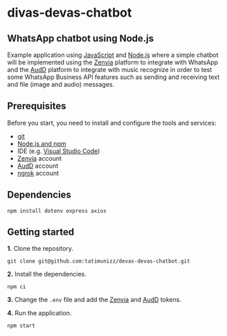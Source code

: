 # divas-devas-chatbot



## WhatsApp chatbot using Node.js

Example application using [JavaScript](https://developer.mozilla.org/docs/Web/JavaScript) and [Node.js](https://nodejs.org/) where a simple chatbot will be implemented using the [Zenvia](https://www.zenvia.com/) platform to integrate with WhatsApp and the [AudD](https://audd.io/) platform to integrate with music recognize in order to test some WhatsApp Business API features such as sending and receiving text and file (image and audio) messages. 



## Prerequisites


Before you start, you need to install and configure the tools and services:

* [git](https://git-scm.com/)
* [Node.js and npm](https://nodejs.org/)
* IDE (e.g. [Visual Studio Code](https://code.visualstudio.com/))
* [Zenvia](https://app.zenvia.com/) account
* [AudD](https://audd.io/) account
* [ngrok](https://dashboard.ngrok.com/signup) account

## Dependencies

```npm install dotenv express axios```

## Getting started


**1.** Clone the repository.

```shell
git clone git@github.com:tatimunizz/devas-devas-chatbot.git
```

**2.** Install the dependencies.

```shell
npm ci
```

**3.** Change the `.env` file and add the [Zenvia](https://app.zenvia.com/home/api) and [AudD](https://dashboard.audd.io/) tokens. 

**4.** Run the application.

```shell
npm start
```
